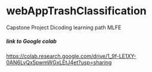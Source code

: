 # webAppTrashClassification
Capstone Project Dicoding learning path MLFE
##### link to Google colab 
https://colab.research.google.com/drive/1_9f-LE1XY-0AN6LvQx5pwmWGxLEtJ4et?usp=sharing
